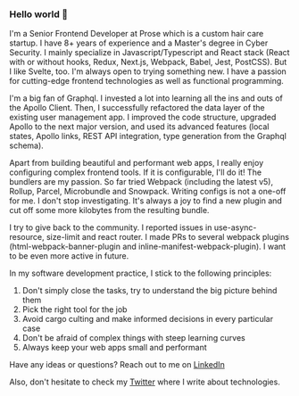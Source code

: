 ### Hello world 👋

<!--
**insanecoding/insanecoding** is a ✨ _special_ ✨ repository because its `README.md` (this file) appears on your GitHub profile.

Here are some ideas to get you started:

- 🔭 I’m currently working on ...
- 🌱 I’m currently learning ...
- 👯 I’m looking to collaborate on ...
- 🤔 I’m looking for help with ...
- 💬 Ask me about ...
- 📫 How to reach me: ...
- 😄 Pronouns: ...
- ⚡ Fun fact: ...
-->

I'm a Senior Frontend Developer at Prose which is a custom hair care startup. I have 8+ years of experience and a Master's degree in Cyber Security. I mainly specialize in Javascript/Typescript and React stack (React with or without hooks, Redux, Next.js, Webpack, Babel, Jest, PostCSS). But I like Svelte, too. I'm always open to trying something new. I have a passion for cutting-edge frontend technologies as well as functional programming. 

I'm a big fan of Graphql. I invested a lot into learning all the ins and outs of the Apollo Client. Then, I successfully refactored the data layer of the existing user management app. I improved the code structure, upgraded Apollo to the next major version, and used its advanced features (local states, Apollo links, REST API integration, type generation from the Graphql schema).

Apart from building beautiful and performant web apps, I really enjoy configuring complex frontend tools. If it is configurable, I'll do it! 
The bundlers are my passion. So far tried Webpack (including the latest v5), Rollup, Parcel, Microbundle and Snowpack.
Writing configs is not a one-off for me. I don't stop investigating. It's always a joy to find a new plugin and cut off some more kilobytes from the resulting bundle.

I try to give back to the community. I reported issues in use-async-resource, size-limit and react router. I made PRs to several webpack plugins (html-webpack-banner-plugin and inline-manifest-webpack-plugin). I want to be even more active in future.

In my software development practice, I stick to the following principles:
1) Don't simply close the tasks, try to understand the big picture behind them
2) Pick the right tool for the job
3) Avoid cargo culting and make informed decisions in every particular case
4) Don't be afraid of complex things with steep learning curves
5) Always keep your web apps small and performant

Have any ideas or questions? Reach out to me on [LinkedIn](https://www.linkedin.com/in/dmitrii-novozhilov/)

Also, don't hesitate to check my [Twitter](https://twitter.com/insanecoding) where I write about technologies.
